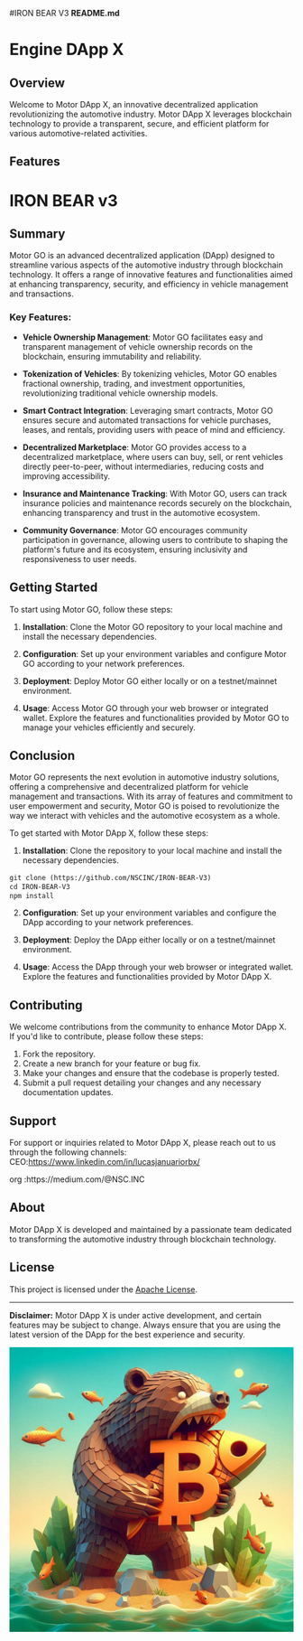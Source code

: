 #IRON BEAR V3 
**README.md**

# Engine DApp X

## Overview

Welcome to Motor DApp X, an innovative decentralized application revolutionizing the automotive industry. Motor DApp X leverages blockchain technology to provide a transparent, secure, and efficient platform for various automotive-related activities.

## Features

# IRON BEAR v3

## Summary

Motor GO is an advanced decentralized application (DApp) designed to streamline various aspects of the automotive industry through blockchain technology. It offers a range of innovative features and functionalities aimed at enhancing transparency, security, and efficiency in vehicle management and transactions.

### Key Features:

- **Vehicle Ownership Management**: Motor GO facilitates easy and transparent management of vehicle ownership records on the blockchain, ensuring immutability and reliability.

- **Tokenization of Vehicles**: By tokenizing vehicles, Motor GO enables fractional ownership, trading, and investment opportunities, revolutionizing traditional vehicle ownership models.

- **Smart Contract Integration**: Leveraging smart contracts, Motor GO ensures secure and automated transactions for vehicle purchases, leases, and rentals, providing users with peace of mind and efficiency.

- **Decentralized Marketplace**: Motor GO provides access to a decentralized marketplace, where users can buy, sell, or rent vehicles directly peer-to-peer, without intermediaries, reducing costs and improving accessibility.

- **Insurance and Maintenance Tracking**: With Motor GO, users can track insurance policies and maintenance records securely on the blockchain, enhancing transparency and trust in the automotive ecosystem.

- **Community Governance**: Motor GO encourages community participation in governance, allowing users to contribute to shaping the platform's future and its ecosystem, ensuring inclusivity and responsiveness to user needs.

## Getting Started

To start using Motor GO, follow these steps:

1. **Installation**: Clone the Motor GO repository to your local machine and install the necessary dependencies.


2. **Configuration**: Set up your environment variables and configure Motor GO according to your network preferences.

3. **Deployment**: Deploy Motor GO either locally or on a testnet/mainnet environment.

4. **Usage**: Access Motor GO through your web browser or integrated wallet. Explore the features and functionalities provided by Motor GO to manage your vehicles efficiently and securely.

## Conclusion

Motor GO represents the next evolution in automotive industry solutions, offering a comprehensive and decentralized platform for vehicle management and transactions. With its array of features and commitment to user empowerment and security, Motor GO is poised to revolutionize the way we interact with vehicles and the automotive ecosystem as a whole.


To get started with Motor DApp X, follow these steps:

1. **Installation**: Clone the repository to your local machine and install the necessary dependencies.

```
git clone (https://github.com/NSCINC/IRON-BEAR-V3)
cd IRON-BEAR-V3
npm install
```

2. **Configuration**: Set up your environment variables and configure the DApp according to your network preferences.

3. **Deployment**: Deploy the DApp either locally or on a testnet/mainnet environment.

4. **Usage**: Access the DApp through your web browser or integrated wallet. Explore the features and functionalities provided by Motor DApp X.

## Contributing

We welcome contributions from the community to enhance Motor DApp X. If you'd like to contribute, please follow these steps:

1. Fork the repository.
2. Create a new branch for your feature or bug fix.
3. Make your changes and ensure that the codebase is properly tested.
4. Submit a pull request detailing your changes and any necessary documentation updates.

## Support

For support or inquiries related to Motor DApp X, please reach out to us through the following channels:
CEO:https://www.linkedin.com/in/lucasjanuariorbx/
<p>
  
</p>
org :https://medium.com/@NSC.INC


## About

Motor DApp X is developed and maintained by a passionate team dedicated to transforming the automotive industry through blockchain technology.

## License

This project is licensed under the [Apache License](LICENSE).


---

**Disclaimer:** Motor DApp X is under active development, and certain features may be subject to change. Always ensure that you are using the latest version of the DApp for the best experience and security.

<P></P>

<P></P>

<img src="A.jpeg">
